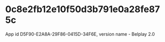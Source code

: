 # 0c8e2fb12e10f50d3b791e0a28fe875c
App id D5F90-E2A8A-29F86-0415D-34F6E, version name - Belplay 2.0
